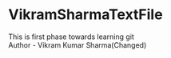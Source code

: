 # VikramSharmaTextFile
This is first phase towards learning git
<br>
Author - Vikram Kumar Sharma(Changed)
